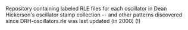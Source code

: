 Repository containing labeled RLE files for each oscillator in Dean Hickerson's oscillator stamp collection
-- and other patterns discovered since DRH-oscillators.rle was last updated (in 2000) (!)
